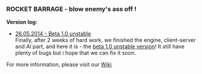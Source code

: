 ### ROCKET BARRAGE - blow enemy's ass off !

**Version log:**  
  
* [26.05.2014 - Beta 1.0 unstable](1)  
Finally, after 2 weeks of hard work, we finished the engine, client-server and AI part, and here it is - the [beta 1.0 unstable version](1)! It still have plenty of bugs but i hope that we can fix it soon.    
  
For more information, please visit our [Wiki](https://github.com/FalconUA/Rocket-Barrage/wiki)



